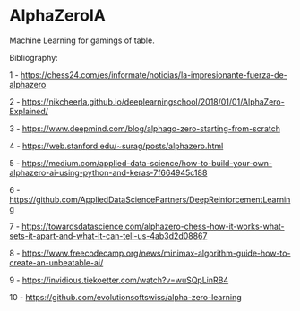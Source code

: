 # AlphaZeroIA
Machine Learning for gamings of table.


Bibliography:

1 - https://chess24.com/es/informate/noticias/la-impresionante-fuerza-de-alphazero

2 - https://nikcheerla.github.io/deeplearningschool/2018/01/01/AlphaZero-Explained/

3 - https://www.deepmind.com/blog/alphago-zero-starting-from-scratch

4 - https://web.stanford.edu/~surag/posts/alphazero.html

5 - https://medium.com/applied-data-science/how-to-build-your-own-alphazero-ai-using-python-and-keras-7f664945c188

6 - https://github.com/AppliedDataSciencePartners/DeepReinforcementLearning

7 - https://towardsdatascience.com/alphazero-chess-how-it-works-what-sets-it-apart-and-what-it-can-tell-us-4ab3d2d08867

8 - https://www.freecodecamp.org/news/minimax-algorithm-guide-how-to-create-an-unbeatable-ai/

9 - https://invidious.tiekoetter.com/watch?v=wuSQpLinRB4

10 - https://github.com/evolutionsoftswiss/alpha-zero-learning
